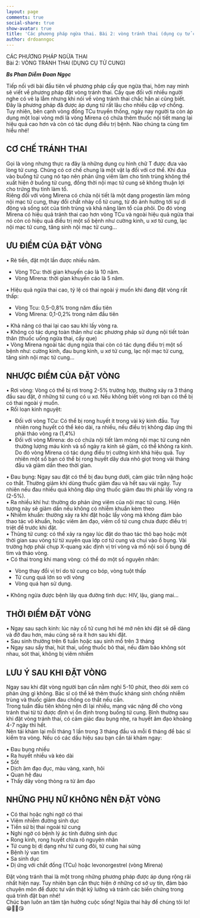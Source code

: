```yaml
---
layout: page
comments: true
social-share: true
show-avatar: true
title: 'Các phương pháp ngừa thai. Bài 2: vòng tránh thai (dụng cụ tử cung)'
author: drdoanngoc
---
```


CÁC PHƯƠNG PHÁP NGỪA THAI  
Bài 2: VÒNG TRÁNH THAI (DỤNG CỤ TỬ CUNG)

***Bs Phan Diễm Đoan Ngọc***

Tiếp nối với bài đầu tiên về phương pháp cấy que ngừa thai, hôm nay mình sẽ viết về phương pháp đặt vòng tránh thai. Cấy que đối với nhiều người nghe có vẻ lạ lẫm nhưng khi nói về vòng tránh thai chắc hẳn ai cũng biết. Đây là phương pháp đã được áp dụng từ rất lâu cho nhiều cặp vợ chồng. Tuy nhiên, bên cạnh vòng đồng TCu truyền thống, ngày nay người ta còn áp dụng một loại vòng mới là vòng Mirena có chứa thêm thuốc nội tiết mang lại hiệu quả cao hơn và còn có tác dụng điều trị bệnh. Nào chúng ta cùng tìm hiểu nhé!

## CƠ CHẾ TRÁNH THAI

Gọi là vòng nhưng thực ra đây là những dụng cụ hình chữ T được đưa vào lòng tử cung. Chúng có cơ chế chung là một vật lạ đối với cơ thể. Khi đưa vào buồng tử cung nó tạo nên phản ứng viêm làm cho tinh trùng không thể xuất hiện ở buồng tử cung, đồng thời nội mạc tử cung sẽ không thuận lợi cho trứng thụ tinh làm tổ.  
Riêng đối với vòng Mirena có chứa nội tiết là một dạng progestin làm mỏng nội mạc tử cung, thay đổi chất nhày cổ tử cung, từ đó ảnh hưởng tới sự di động và sống sót của tinh trùng và khả năng làm tổ của phôi. Do đó vòng Mirena có hiệu quả tránh thai cao hơn vòng TCu và ngoài hiệu quả ngừa thai nó còn có hiệu quả điều trị một số bệnh như cường kinh, u xơ tử cung, lạc nội mạc tử cung, tăng sinh nội mạc tử cung…

## ƯU ĐIỂM CỦA ĐẶT VÒNG

• Rẻ tiền, đặt một lần được nhiều năm.
  + Vòng TCu: thời gian khuyến cáo là 10 năm.  
  + Vòng Mirena: thời gian khuyến cáo là 5 năm.

• Hiệu quả ngừa thai cao, tỷ lệ có thai ngoài ý muốn khi đang đặt vòng rất thấp:  
  + Vòng Tcu: 0,5-0,8% trong năm đầu tiên  
  + Vòng Mirena: 0,1-0,2% trong năm đầu tiên  

• Khả năng có thai lại cao sau khi lấy vòng ra.  
• Không có tác dụng toàn thân như các phương pháp sử dụng nội tiết toàn thân (thuốc uống ngừa thai, cấy que)  
• Vòng Mirena ngoài tác dụng ngừa thai còn có tác dụng điều trị một số bệnh như: cường kinh, đau bụng kinh, u xơ tử cung, lạc nội mạc tử cung, tăng sinh nội mạc tử cung…

## NHƯỢC ĐIỂM CỦA ĐẶT VÒNG

• Rơi vòng: Vòng có thể bị rơi trong 2-5% trường hợp, thường xảy ra 3 tháng đầu sau đặt, ở những tử cung có u xơ. Nếu không biết vòng rơi bạn có thể bị có thai ngoài ý muốn.  
• Rối loạn kinh nguyệt:  
  + Đối với vòng TCu: Có thể bị rong huyết ít trong vài kỳ kinh đầu. Tuy nhiên rong huyết có thể kéo dài, ra nhiều, nếu điều trị không đáp ứng thì phải tháo vòng ra (1,4%)  
  + Đối với vòng Mirena: do có chứa nội tiết làm mỏng nội mạc tử cung nên thường lượng máu kinh và số ngày ra kinh sẽ giảm, có thể không ra kinh. Do đó vòng Mirena có tác dụng điều trị cường kinh khá hiệu quả. Tuy nhiên một số bạn có thể bị rong huyết dây dưa nhỏ giọt trong vài tháng đầu và giảm dần theo thời gian.  

• Đau bụng: Ngay sau đặt có thể bị đau bụng dưới, cảm giác trằn nặng hoặc co thắt. Thường giảm khi dùng thuốc giảm đau và hết sau vài ngày. Tuy nhiên nếu đau nhiều quá không đáp ứng thuốc giảm đau thì phải lấy vòng ra (2-5%).  
• Ra nhiều khí hư: thường do phản ứng viêm của nội mạc tử cung. Hiện tượng này sẽ giảm dần nếu không có nhiễm khuẩn kèm theo  
• Nhiễm khuẩn: thường xảy ra khi đặt hoặc lấy vòng mà không đảm bảo thao tác vô khuẩn, hoặc viêm âm đạo, viêm cổ tử cung chưa được điều trị triệt để trước khi đặt.  
• Thủng tử cung: có thể xảy ra ngay lúc đặt do thao tác thô bạo hoặc một thời gian sau vòng từ từ xuyên qua lớp cơ tử cung và chui vào ổ bụng. Vài trường hợp phải chụp X-quang xác định vị trí vòng và mổ nội soi ổ bụng để tìm và tháo vòng.  
• Có thai trong khi mang vòng: có thể do một số nguyên nhân:  
  + Vòng thay đổi vị trí do tử cung co bóp, vòng tuột thấp  
  + Tử cung quá lớn so với vòng  
  + Vòng quá hạn sử dụng.  
  
• Không ngừa được bệnh lây qua đường tình dục: HIV, lậu, giang mai…

## THỜI ĐIỂM ĐẶT VÒNG

• Ngay sau sạch kinh: lúc này cổ tử cung hơi hé mở nên khi đặt sẽ dễ dàng và đỡ đau hơn, máu cũng sẽ ra ít hơn sau khi đặt.  
• Sau sinh thường trên 6 tuần hoặc sau sinh mổ trên 3 tháng  
• Ngay sau sẩy thai, hút thai, uống thuốc bỏ thai, nếu đảm bảo không sót nhau, sót thai, không bị viêm nhiễm

## LƯU Ý SAU KHI ĐẶT VÒNG

Ngay sau khi đặt vòng người bạn cần nằm nghỉ 5-10 phút, theo dõi xem có phản ứng gì không. Bác sĩ có thể kê thêm thuốc kháng sinh chống nhiễm trùng và thuốc giảm đau chống co thắt nếu cần.  
Trong tuần đầu tiên không nên đi lại nhiều, mang vác nặng để cho vòng tránh thai từ từ được định vị ổn định trong buồng tử cung. Bình thường sau khi đặt vòng tránh thai, có cảm giác đau bụng nhẹ, ra huyết âm đạo khoảng 4-7 ngày thì hết.  
Nên tái khám lại mỗi tháng 1 lần trong 3 tháng đầu và mỗi 6 tháng để bác sĩ kiểm tra vòng. Nếu có các dấu hiệu sau bạn cần tái khám ngay:

• Đau bụng nhiều  
• Ra huyết nhiều và kéo dài  
• Sốt  
• Dịch âm đạo đục, màu vàng, xanh, hôi  
• Quan hệ đau  
• Thấy dây vòng thòng ra từ âm đạo

## NHỮNG PHỤ NỮ KHÔNG NÊN ĐẶT VÒNG

• Có thai hoặc nghi ngờ có thai  
• Viêm nhiễm đường sinh dục  
• Tiền sử bị thai ngoài tử cung  
• Nghi ngờ có bệnh lý ác tính đường sinh dục  
• Rong kinh, rong huyết chưa rõ nguyên nhân  
• Tử cung bị dị dạng như tử cung đôi, tử cung hai sừng  
• Bệnh lý van tim  
• Sa sinh dục  
• Dị ứng với chất đồng (TCu) hoặc levonorgestrel (vòng Mirena)

Đặt vòng tránh thai là một trong những phương pháp được áp dụng rộng rãi nhất hiện nay. Tuy nhiên bạn cần thực hiện ở những cơ sở uy tín, đảm bảo chuyên môn để được tư vấn thật kỹ lưỡng và tránh các biến chứng trong quá trình đặt bạn nhé!  
Chúc bạn luôn an tâm tận hưởng cuộc sống! Ngừa thai hãy để chúng tôi lo!  😁👨‍⚕️😘